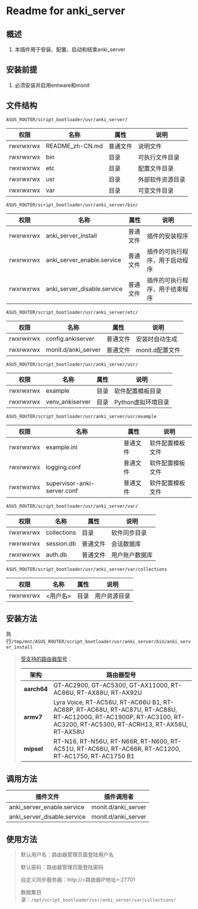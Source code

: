 # Readme for anki_server

## 概述

1. 本插件用于安装、配置、启动和结束anki_server

## 安装前提

1. 必须安装并启用entware和monit

## 文件结构

`ASUS_ROUTER/script_bootloader/usr/anki_server/`

| 权限      | 名称            | 属性     | 说明             |
| --------- | --------------- | -------- | ---------------- |
| rwxrwxrwx | README_zh-CN.md | 普通文件 | 说明文件         |
| rwxrwxrwx | bin             | 目录     | 可执行文件目录   |
| rwxrwxrwx | etc             | 目录     | 配置文件目录     |
| rwxrwxrwx | usr             | 目录     | 外部软件资源目录 |
| rwxrwxrwx | var             | 目录     | 可变文件目录     |

`ASUS_ROUTER/script_bootloader/usr/anki_server/bin/`

| 权限      | 名称                        | 属性     | 说明                           |
| --------- | --------------------------- | -------- | ------------------------------ |
| rwxrwxrwx | anki_server_install         | 普通文件 | 插件的安装程序                 |
| rwxrwxrwx | anki_server_enable.service  | 普通文件 | 插件的可执行程序，用于启动程序 |
| rwxrwxrwx | anki_server_disable.service | 普通文件 | 插件的可执行程序，用于结束程序 |

`ASUS_ROUTER/script_bootloader/usr/anki_server/etc/`

| 权限      | 名称                | 属性     | 说明            |
| --------- | ------------------- | -------- | --------------- |
| rwxrwxrwx | config.ankiserver   | 普通文件 | 安装时自动生成  |
| rwxrwxrwx | monit.d/anki_server | 普通文件 | monit.d配置文件 |

`ASUS_ROUTER/script_bootloader/usr/anki_server/usr/`

| 权限      | 名称            | 属性 | 说明               |
| --------- | --------------- | ---- | ------------------ |
| rwxrwxrwx | example         | 目录 | 软件配置模板目录   |
| rwxrwxrwx | venv_ankiserver | 目录 | Python虚拟环境目录 |

`ASUS_ROUTER/script_bootloader/usr/anki_server/usr/example`

| 权限      | 名称                        | 属性     | 说明             |
| --------- | --------------------------- | -------- | ---------------- |
| rwxrwxrwx | example.ini                 | 普通文件 | 软件配置模板文件 |
| rwxrwxrwx | logging.conf                | 普通文件 | 软件配置模板文件 |
| rwxrwxrwx | supervisor-anki-server.conf | 普通文件 | 软件配置模板文件 |

`ASUS_ROUTER/script_bootloader/usr/anki_server/var/`

| 权限      | 名称        | 属性     | 说明           |
| --------- | ----------- | -------- | -------------- |
| rwxrwxrwx | collections | 目录     | 软件同步目录   |
| rwxrwxrwx | session.db  | 普通文件 | 会话数据库     |
| rwxrwxrwx | auth.db     | 普通文件 | 用户账户数据库 |

`ASUS_ROUTER/script_bootloader/usr/anki_server/var/collections`

| 权限      | 名称     | 属性 | 说明         |
| --------- | -------- | ---- | ------------ |
| rwxrwxrwx | <用户名> | 目录 | 用户资源目录 |

## 安装方法

执行`/tmp/mnt/ASUS_ROUTER/script_bootloader/usr/anki_server/bin/anki_server_install`

   > [受支持的路由器型号](https://github.com/Entware/Entware/wiki/Install-on-Asus-stock-firmware)：
   >
   > | 架构        | 路由器型号                                                                                                                                                        |
   > | ----------- | ----------------------------------------------------------------------------------------------------------------------------------------------------------------- |
   > | **aarch64** | GT-AC2900, GT-AC5300, GT-AX11000, RT-AC86U, RT-AX88U, RT-AX92U                                                                                                    |
   > | **armv7**   | Lyra Voice, RT-AC56U, RT-AC66U B1, RT-AC68P, RT-AC68U, RT-AC87U, RT-AC88U, RT-AC1200G, RT-AC1900P, RT-AC3100, RT-AC3200, RT-AC5300, RT-ACRH13, RT-AX56U, RT-AX58U |
   > | **mipsel**  | RT-N16, RT-N56U, RT-N66R, RT-N600, RT-AC51U, RT-AC66U, RT-AC66R, RT-AC1200, RT-AC1750, RT-AC1750 B1                                                               |

## 调用方法

| 插件文件                    | 插件调用者          |
| --------------------------- | ------------------- |
| anki_server_enable.service  | monit.d/anki_server |
| anki_server_disable.service | monit.d/anki_server |

## 使用方法

> 默认用户名：路由器管理页面登陆用户名
>
> 默认密码：路由器管理页面登陆密码
>
> 自定义同步服务器：http://<路由器IP地址>:27701
>
> 数据集目录：`/opt/script_bootloader/usr/anki_server/var/collections/`